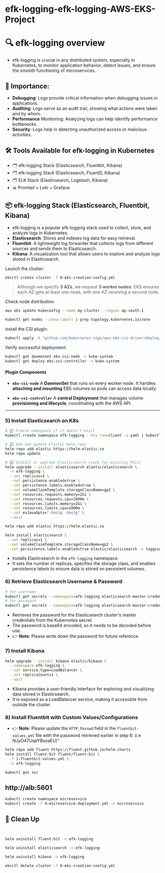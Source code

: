 # efk-logging-efk-logging-AWS-EKS-Project

# 🔍 efk-logging overview
- efk-logging is crucial in any distributed system, especially in Kubernetes, to monitor application behavior, detect issues, and ensure the smooth functioning of microservices.


## 🚀 Importance:
- **Debugging**: Logs provide critical information when debugging issues in applications.
- **Auditing**: Logs serve as an audit trail, showing what actions were taken and by whom.
- **Performance** Monitoring: Analyzing logs can help identify performance bottlenecks.
- **Security**: Logs help in detecting unauthorized access or malicious activities.

## 🛠️ Tools Available for efk-logging in Kubernetes
- 🗂️ efk-logging Stack (Elasticsearch, Fluentbit, Kibana)
- 🗂️ efk-logging Stack (Elasticsearch, FluentD, Kibana)
- 🗂️ ELK Stack (Elasticsearch, Logstash, Kibana)
- 📊 Promtail + Loki + Grafana

## 📦 efk-logging Stack (Elasticsearch, Fluentbit, Kibana)
- efk-logging is a popular efk-logging stack used to collect, store, and analyze logs in Kubernetes.
- **Elasticsearch**: Stores and indexes log data for easy retrieval.
- **Fluentbit**: A lightweight log forwarder that collects logs from different sources and sends them to Elasticsearch.
- **Kibana**: A visualization tool that allows users to explore and analyze logs stored in Elasticsearch.




Launch the cluster:

```bash
eksctl create cluster -f 0-eks-creation-config.yml
```

> Although we specify **3 AZs**, we request **3 worker nodes**. EKS ensures each AZ gets at least one node, with one AZ receiving a second node.

Check node distribution:

```bash
aws eks update-kubeconfig --name my-cluster --region ap-south-1
```
```bash
kubectl get nodes --show-labels | grep topology.kubernetes.io/zone
```


install the CSI plugin:

```bash
kubectl apply -k "github.com/kubernetes-sigs/aws-ebs-csi-driver/deploy/kubernetes/overlays/stable/?ref=release-1.44"
```

Verify successful deployment:

```bash
kubectl get daemonset ebs-csi-node -n kube-system
kubectl get deploy ebs-csi-controller -n kube-system
```

#### Plugin Components

* **`ebs-csi-node`**
  A **DaemonSet** that runs on every worker node. It handles **attaching and mounting** EBS volumes so pods can access data locally.

* **`ebs-csi-controller`**
  A **central Deployment** that manages volume **provisioning and lifecycle**, coordinating with the AWS API.

---



### 5) Install Elasticsearch on K8s

```bash
# 1️⃣ Create namespace if it doesn’t exist
kubectl create namespace efk-logging --dry-run=client -o yaml | kubectl apply -f -

# 2️⃣ Add and update Elastic Helm repo
helm repo add elastic https://helm.elastic.co
helm repo update

# 3️⃣ Install or upgrade Elasticsearch (safe for existing PVCs)
helm upgrade --install elasticsearch elastic/elasticsearch \
  -n efk-logging \
  --set replicas=1 \
  --set persistence.enabled=true \
  --set persistence.labels.enabled=true \
  --set volumeClaimTemplate.storageClassName=gp2 \
  --set resources.requests.memory=2Gi \
  --set resources.requests.cpu=1000m \
  --set resources.limits.memory=2Gi \
  --set resources.limits.cpu=1000m \
  --set esJavaOpts="-Xms1g -Xmx1g" \
  --wait

```
```bash
helm repo add elastic https://helm.elastic.co

helm install elasticsearch \
 --set replicas=1 \
 --set volumeClaimTemplate.storageClassName=gp2 \
 --set persistence.labels.enabled=true elastic/elasticsearch -n logging

 ```
- Installs Elasticsearch in the `efk-logging` namespace.
- It sets the number of replicas, specifies the storage class, and enables persistence labels to ensure
data is stored on persistent volumes.

### 6) Retrieve Elasticsearch Username & Password
```bash
# for username
kubectl get secrets --namespace=efk-logging elasticsearch-master-credentials -ojsonpath='{.data.username}' | base64 -d
# for password
kubectl get secrets --namespace=efk-logging elasticsearch-master-credentials -ojsonpath='{.data.password}' | base64 -d
```
- Retrieves the password for the Elasticsearch cluster's master credentials from the Kubernetes secret.
- The password is base64 encoded, so it needs to be decoded before use.
- 👉 **Note**: Please write down the password for future reference

### 7) Install Kibana
```bash
helm upgrade --install kibana elastic/kibana \
  --namespace efk-logging \
  --set service.type=LoadBalancer \
  --set replicaCount=1 \
  --wait

```
- Kibana provides a user-friendly interface for exploring and visualizing data stored in Elasticsearch.
- It is exposed as a LoadBalancer service, making it accessible from outside the cluster.

### 8) Install Fluentbit with Custom Values/Configurations
- 👉 **Note**: Please update the `HTTP_Passwd` field in the `fluentbit-values.yml` file with the password retrieved earlier in step 6: (i.e NJyO47UqeYBsoaEU)"
```bash
helm repo add fluent https://fluent.github.io/helm-charts
helm install fluent-bit fluent/fluent-bit \
  -f 1-fluentbit-values.yml \
  -n efk-logging

```

```bash
kubectl get svc
```
## http://alb:5601


```bash
kubectl create namespace microservice
kubectl create -f 4-microservice-deployment.yml -n microservice
```

## 🧼 Clean Up
```bash


helm uninstall fluent-bit -n efk-logging

helm uninstall elasticsearch -n efk-logging

helm uninstall kibana -n efk-logging

```


```bash
eksctl delete cluster -f 0-eks-creation-config.yml
```